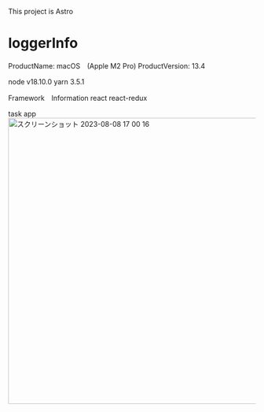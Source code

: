 This project is Astro

# loggerInfo

ProductName: macOS　(Apple M2 Pro)
ProductVersion: 13.4

node v18.10.0
yarn 3.5.1

Framework　Information
react
react-redux

task app
<img width="581" alt="スクリーンショット 2023-08-08 17 00 16" src="https://github.com/mindface/loggerInfo/assets/37267958/a9bffc5d-eb19-46af-aedf-f1117fc986ca">
